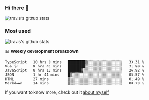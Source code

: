 ### Hi there 👋

<!--
**HondryTravis/HondryTravis** is a ✨ _special_ ✨ repository because its `README.md` (this file) appears on your GitHub profile.

Here are some ideas to get you started:

- 🔭 I’m currently working on ...
- 🌱 I’m currently learning ...
- 👯 I’m looking to collaborate on ...
- 🤔 I’m looking for help with ...
- 💬 Ask me about ...
- 📫 How to reach me: ...
- 😄 Pronouns: ...
- ⚡ Fun fact: ...
-->

![travis's github stats](https://github-readme-stats.vercel.app/api?username=HondryTravis&hide=stars)
### Most used
![travis's github stats](https://github-readme-stats.anuraghazra1.vercel.app/api/top-langs/?username=HondryTravis&layout=compact&hide_title=true)

📊 **Weekly development breakdown**

<!--START_SECTION:waka-->

```text
TypeScript   10 hrs 9 mins   ████████▒░░░░░░░░░░░░░░░░   33.31 %
Vue.js       9 hrs 41 mins   ████████░░░░░░░░░░░░░░░░░   31.80 %
JavaScript   8 hrs 12 mins   ██████▓░░░░░░░░░░░░░░░░░░   26.92 %
JSON         1 hr 41 mins    █▒░░░░░░░░░░░░░░░░░░░░░░░   05.57 %
HTML         27 mins         ▒░░░░░░░░░░░░░░░░░░░░░░░░   01.49 %
Markdown     14 mins         ▒░░░░░░░░░░░░░░░░░░░░░░░░   00.79 %
```

<!--END_SECTION:waka-->

If you want to know more, check out it [about myself](https://hondrytravis.github.io/)
